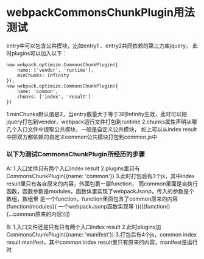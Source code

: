 # webpackCommonsChunkPlugin用法测试

entry中可以包含公共模块，比如entry1 、entry2共同依赖的第三方库jquery，
此时plugins可以加入以下：
```
new webpack.optimize.CommonsChunkPlugin({
    name: ['vendor', 'runtime'],
    minChunks: Infinity
}),
new webpack.optimize.CommonsChunkPlugin({
    name: 'common',
    chunks: ['index', 'result']
})
```
1.minChunks默认值是2，当entry数量大于等于3时Infinity生效，此时可以把
jquery打包到vendor，webpack运行文件打包到runtime
2.chunks属性声明从哪几个入口文件中提取公共模块，一般是自定义公共模块，
如上可以从index result中把双方都依赖的自定义common公共模块打包到common.js中


### 以下为测试CommonsChunkPlugin所经历的步骤

A:
1.入口文件只有两个入口index result
2.plugins里只有CommonsChunkPlugin({name: 'common'})
3.此时打包后有3个js，其中index result里只有各自原来的内容，外面包裹一层function，
  而common里面是自执行函数，函数参数是modules，函数体里实现了webpackJsonp，传入的参数是个数组，数组里
  是一个function，function里面包含了common原来的内容
  (function(modules){
	一个webpackJsonp函数实现等
  })([(function(){...common原来的内容})])

B:
1.入口文件还是只有只有两个入口index result
2.此时plugins加CommonsChunkPlugin({name: 'manifest'})
3.打包后有4个js，common index result manifest，其中common index result里只有原来的内容，manifest是运行时